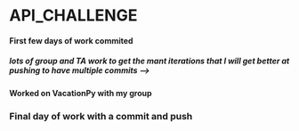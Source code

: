 # API_CHALLENGE

#### First few days of work commited

##### lots of group and TA work to get the mant iterations that I will get better at pushing to have multiple commits -->

#### Worked on VacationPy with my group

### Final day of work with a commit and push
